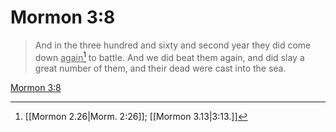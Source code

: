 # Mormon 3:8

> And in the three hundred and sixty and second year they did come down <u>again</u>[^a] to battle. And we did beat them again, and did slay a great number of them, and their dead were cast into the sea.

[Mormon 3:8](https://www.churchofjesuschrist.org/study/scriptures/bofm/morm/3?lang=eng&id=p8#p8)


[^a]: [[Mormon 2.26|Morm. 2:26]]; [[Mormon 3.13|3:13.]]
